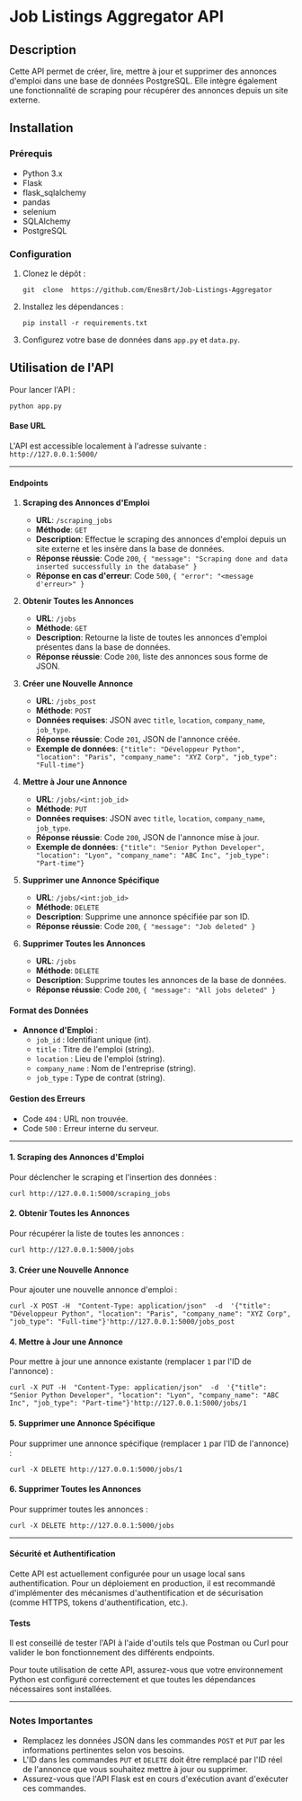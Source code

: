 # Job Listings Aggregator API

## Description

Cette API permet de créer, lire, mettre à jour et supprimer des annonces d'emploi dans une base de données PostgreSQL. Elle intègre également une fonctionnalité de scraping pour récupérer des annonces depuis un site externe.

## Installation

### Prérequis

-   Python 3.x
-	Flask
-   flask_sqlalchemy
-	pandas
-	selenium
-	SQLAlchemy
-	PostgreSQL

### Configuration

1.  Clonez le dépôt :
    
    `git  clone  https://github.com/EnesBrt/Job-Listings-Aggregator`
    
2.  Installez les dépendances :
    
    `pip install -r requirements.txt`
    
3.  Configurez votre base de données dans `app.py` et `data.py`.
    

## Utilisation de l'API

Pour lancer l'API :

`python app.py`

#### Base URL

L'API est accessible localement à l'adresse suivante : `http://127.0.0.1:5000/`

---
#### Endpoints

1.  **Scraping des Annonces d'Emploi**
    
    -   **URL**: `/scraping_jobs`
    -   **Méthode**: `GET`
    -   **Description**: Effectue le scraping des annonces d'emploi depuis un site externe et les insère dans la base de données.
    -   **Réponse réussie**: Code `200`, `{ "message": "Scraping done and data inserted successfully in the database" }`
    -   **Réponse en cas d'erreur**: Code `500`, `{ "error": "<message d'erreur>" }`
2.  **Obtenir Toutes les Annonces**
    
    -   **URL**: `/jobs`
    -   **Méthode**: `GET`
    -   **Description**: Retourne la liste de toutes les annonces d'emploi présentes dans la base de données.
    -   **Réponse réussie**: Code `200`, liste des annonces sous forme de JSON.
3.  **Créer une Nouvelle Annonce**
    
    -   **URL**: `/jobs_post`
    -   **Méthode**: `POST`
    -   **Données requises**: JSON avec `title`, `location`, `company_name`, `job_type`.
    -   **Réponse réussie**: Code `201`, JSON de l'annonce créée.
    -   **Exemple de données**: `{"title": "Développeur Python", "location": "Paris", "company_name": "XYZ Corp", "job_type": "Full-time"}`
4.  **Mettre à Jour une Annonce**
    
    -   **URL**: `/jobs/<int:job_id>`
    -   **Méthode**: `PUT`
    -   **Données requises**: JSON avec `title`, `location`, `company_name`, `job_type`.
    -   **Réponse réussie**: Code `200`, JSON de l'annonce mise à jour.
    -   **Exemple de données**: `{"title": "Senior Python Developer", "location": "Lyon", "company_name": "ABC Inc", "job_type": "Part-time"}`
5.  **Supprimer une Annonce Spécifique**
    
    -   **URL**: `/jobs/<int:job_id>`
    -   **Méthode**: `DELETE`
    -   **Description**: Supprime une annonce spécifiée par son ID.
    -   **Réponse réussie**: Code `200`, `{ "message": "Job deleted" }`
6.  **Supprimer Toutes les Annonces**
    
    -   **URL**: `/jobs`
    -   **Méthode**: `DELETE`
    -   **Description**: Supprime toutes les annonces de la base de données.
    -   **Réponse réussie**: Code `200`, `{ "message": "All jobs deleted" }`

#### Format des Données

-   **Annonce d'Emploi** :
    -   `job_id` : Identifiant unique (int).
    -   `title` : Titre de l'emploi (string).
    -   `location` : Lieu de l'emploi (string).
    -   `company_name` : Nom de l'entreprise (string).
    -   `job_type` : Type de contrat (string).

#### Gestion des Erreurs

-   Code `404` : URL non trouvée.
-   Code `500` : Erreur interne du serveur.

---
#### 1. Scraping des Annonces d'Emploi

Pour déclencher le scraping et l'insertion des données :

`curl http://127.0.0.1:5000/scraping_jobs`

#### 2. Obtenir Toutes les Annonces

Pour récupérer la liste de toutes les annonces :

`curl http://127.0.0.1:5000/jobs`

#### 3. Créer une Nouvelle Annonce

Pour ajouter une nouvelle annonce d'emploi :

`curl -X POST -H  "Content-Type: application/json"  -d  '{"title": "Développeur Python", "location": "Paris", "company_name": "XYZ Corp", "job_type": "Full-time"}'http://127.0.0.1:5000/jobs_post`

#### 4. Mettre à Jour une Annonce

Pour mettre à jour une annonce existante (remplacer `1` par l'ID de l'annonce) :

`curl -X PUT -H  "Content-Type: application/json"  -d  '{"title": "Senior Python Developer", "location": "Lyon", "company_name": "ABC Inc", "job_type": "Part-time"}'http://127.0.0.1:5000/jobs/1`

#### 5. Supprimer une Annonce Spécifique

Pour supprimer une annonce spécifique (remplacer `1` par l'ID de l'annonce) :

`curl -X DELETE http://127.0.0.1:5000/jobs/1`

#### 6. Supprimer Toutes les Annonces

Pour supprimer toutes les annonces :

`curl -X DELETE http://127.0.0.1:5000/jobs`

---
#### Sécurité et Authentification

Cette API est actuellement configurée pour un usage local sans authentification. Pour un déploiement en production, il est recommandé d'implémenter des mécanismes d'authentification et de sécurisation (comme HTTPS, tokens d'authentification, etc.).

#### Tests

Il est conseillé de tester l'API à l'aide d'outils tels que Postman ou Curl pour valider le bon fonctionnement des différents endpoints.

Pour toute utilisation de cette API, assurez-vous que votre environnement Python est configuré correctement et que toutes les dépendances nécessaires sont installées.

---
### Notes Importantes

-   Remplacez les données JSON dans les commandes `POST` et `PUT` par les informations pertinentes selon vos besoins.
-   L'ID dans les commandes `PUT` et `DELETE` doit être remplacé par l'ID réel de l'annonce que vous souhaitez mettre à jour ou supprimer.
-   Assurez-vous que l'API Flask est en cours d'exécution avant d'exécuter ces commandes.
